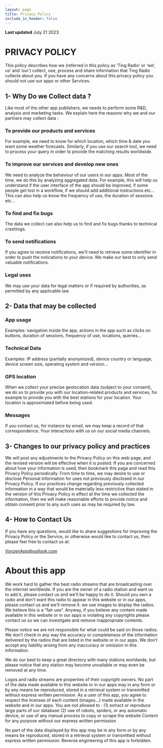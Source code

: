 ```yaml
---
layout: page
title: Privacy Policy
include_in_header: false
---
```

**Last updated** July 21 2023

# PRIVACY POLICY

This policy describes how we (referred in this policy as ‘Ting Radio’ or ‘we’, us’ and ‘our’) collect, use, process and share information that Ting Radio collects about you.
If you have any concerns about this privacy policy you should not use our apps or other Services.

## 1- Why Do we Collect data ?

Like most of the other app publishers, we needs to perform some R&D, analysis and marketing tasks. We explain here the reasons why we and our partners may collect data :

### To provide our products and services

For example, we need to know for which location, which time & date you want some weather forecasts. Similarly, if you use our search tool, we need to process your query in order to provide the matching results worldwide.

### To improve our services and develop new ones

We need to analyze the behaviour of our users in our apps. Most of the time, we do this by analyzing aggregated data. For example, this will help us understand if the user interface of the app should be improved, if some people get lost in a workflow, if we should add additional instructions etc... This can also help us know the frequency of use, the duration of sessions etc...

### To find and fix bugs

The data we collect can also help us to find and fix bugs thanks to technical crashlogs.

### To send notifications

If you agree to receive notifications, we'll need to retrieve some identifier in order to push the notications to your device. We make our best to only send valuable notifications.

### Legal uses

We may use your data for legal matters or if required by authorities, as permitted by any applicable law.

## 2- Data that may be collected

### App usage

Examples: navigation inside the app, actions in the app such as clicks on buttons, duration of sessions, frequency of use, locations, queries...

### Technical Data

Examples: IP address (partially anonymized), device country or language, device screen size, operating system and version...

### GPS location

When we collect your precise geolocation data (subject to your consent), we do so to provide you with our location-related products and services, for example to provide you with the best stations for your location. Your location is approximated before being used. 

### Messages

If you contact us, for instance by email, we may keep a record of that correspondence.
Your interactions with us on our social media channels.  

## 3- Changes to our privacy policy and practices

We will post any adjustments to the Privacy Policy on this web page, and the revised version will be effective when it is posted. If you are concerned about how your information is used, then bookmark this page and read this Privacy Policy periodically.
From time to time, we may desire to use or disclose Personal Information for uses not previously disclosed in our Privacy Policy. If our practices change regarding previously collected information in a way that would be materially less restrictive than stated in the version of this Privacy Policy in effect at the time we collected the information, then we will make reasonable efforts to provide notice and obtain consent prior to any such uses as may be required by law.

## 4- How to Contact Us

If you have any questions, would like to share suggestions for improving the Privacy Policy or the Service, or otherwise would like to contact us, then please feel free to contact us at:

VonzenApp@outlook.com 

# About this app 

We work hard to gather the best radio streams that are broadcasting over the internet worldwide. If you are the owner of a radio station and want us to add it, please contact us and we'll be happy to do it. Should you own a radio and don't want this radio to appear in this website or in our apps, please contact us and we'll remove it. we use images to display the radios. We believe this is a “fair use”. Anyway, if you believe any content made available in this website or in our apps is violating any copyrights please contact us so we can investigate and remove inappropriate contents.

Please notice we are not responsible for what could be said on those radios. We don’t check in any way the accuracy or completeness of the information delivered by the radios that are listed in the website or in our apps. We don’t accept any liability arising from any inaccuracy or omission in this information.

We do our best to keep a great directory with many stations worldwide, but please notice that any station may become unvailable or may even be removed at any time.

Logos and radio streams are properties of their copyright owners. No part of the data made available in this website or in our apps may in any form or by any means be reproduced, stored in a retrieval system or transmitted without express written permission. As a user of this app, you agree to respect the licenses of each content (images…) made available in the website and in our apps. You are not allowed to : (1) extract or reproduce large parts of our database (2) use of robots, spiders, or any automatic device, or use of any manual process to copy or scrape the website Content for any purpose without our express written permission

No part of the data displayed by this app may be in any form or by any means be reproduced, stored in a retrieval system or transmitted without express written permission. Reverse engineering of this app is forbidden.  